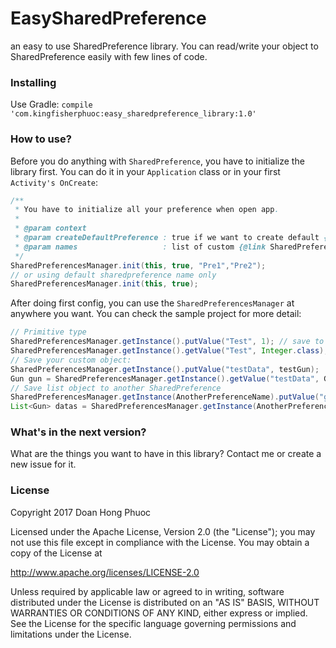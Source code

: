 # EasySharedPreference
an easy to use SharedPreference library. You can read/write your object to SharedPreference easily with few lines of code.
### Installing
Use Gradle:
```compile 'com.kingfisherphuoc:easy_sharedpreference_library:1.0'```
### How to use?
Before you do anything with `SharedPreference`, you have to initialize the library first. You can do it in your `Application` class or in your first `Activity's OnCreate`: 
```java
/**
 * You have to initialize all your preference when open app.
 *
 * @param context
 * @param createDefaultPreference : true if we want to create default {@link SharedPreferences}
 * @param names                   : list of custom {@link SharedPreferences}
 */
SharedPreferencesManager.init(this, true, "Pre1","Pre2"); 
// or using default sharedpreference name only
SharedPreferencesManager.init(this, true);
```
After doing first config, you can use the `SharedPreferencesManager` at anywhere you want. You can check the sample project for more detail:
```java
// Primitive type
SharedPreferencesManager.getInstance().putValue("Test", 1); // save to default sharedPreference 
SharedPreferencesManager.getInstance().getValue("Test", Integer.class);// get from default
// Save your custom object:
SharedPreferencesManager.getInstance().putValue("testData", testGun);
Gun gun = SharedPreferencesManager.getInstance().getValue("testData", Gun.class); 
// Save list object to another SharedPreference
SharedPreferencesManager.getInstance(AnotherPreferenceName).putValue("guns", guns);
List<Gun> datas = SharedPreferencesManager.getInstance(AnotherPreferenceName).getValues("guns", Gun[].class); // get list object
```

### What's in the next version?
What are the things you want to have in this library? Contact me or create a new issue for it.

### License
Copyright 2017 Doan Hong Phuoc

Licensed under the Apache License, Version 2.0 (the "License"); you may not use this file except in compliance with the License. You may obtain a copy of the License at

http://www.apache.org/licenses/LICENSE-2.0

Unless required by applicable law or agreed to in writing, software distributed under the License is distributed on an "AS IS" BASIS, WITHOUT WARRANTIES OR CONDITIONS OF ANY KIND, either express or implied. See the License for the specific language governing permissions and limitations under the License.
